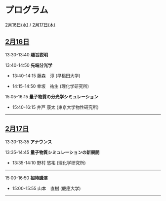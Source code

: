 # プログラム

[2月16日(水)](#0216) / [2月17日(木)](#0217)

<h2 id="0216" class="date"><a href="abstracts#0216">2月16日</a></h2>

13:30-13:40 **趣旨説明**
 
<!-- <div class="chair">Chair:  </div> -->

13:40-14:50 **先端分光学**

- 13:40-14:15 藤森　淳 (早稲田大学)

- 14:15-14:50 幸坂　祐生 (理化学研究所)

15:05-16:15 **量子物質の分光学シミュレーション**

- 15:40-16:15 井戸 康太 (東京大学物性研究所)

<!-- [tmp](abstracts#yamaji)-->


<!-- <div class="chair">Chair:  </div> -->

-----

<h2 id="0217" class="date"><a href="abstracts#0217">2月17日</a></h2>

13:30-13:35 **アナウンス**

13:35-14:45 **量子物質シミュレーションの新展開**

- 13:35-14:10 野村 悠祐 (理化学研究所)

<!-- - 14:10-14:45 藤堂眞治 (東京大学) -->

-----

15:00-16:50 **招待講演**

- 15:00-15:55 山本　直樹 (慶應大学)

<!-- - 15:55-16:50 水上 渉 (大阪大学) -->

-----
